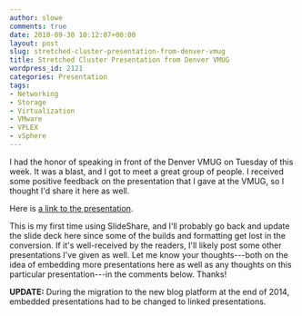 ```yaml
---
author: slowe
comments: true
date: 2010-09-30 10:12:07+00:00
layout: post
slug: stretched-cluster-presentation-from-denver-vmug
title: Stretched Cluster Presentation from Denver VMUG
wordpress_id: 2121
categories: Presentation
tags:
- Networking
- Storage
- Virtualization
- VMware
- VPLEX
- vSphere
---
```


I had the honor of speaking in front of the Denver VMUG on Tuesday of this week. It was a blast, and I got to meet a great group of people. I received some positive feedback on the presentation that I gave at the VMUG, so I thought I'd share it here as well.

Here is [a link to the presentation][1].

This is my first time using SlideShare, and I'll probably go back and update the slide deck here since some of the builds and formatting get lost in the conversion. If it's well-received by the readers, I'll likely post some other presentations I've given as well. Let me know your thoughts---both on the idea of embedding more presentations here as well as any thoughts on this particular presentation---in the comments below. Thanks!

**UPDATE:** During the migration to the new blog platform at the end of 2014, embedded presentations had to be changed to linked presentations.

[1]: http://www.slideshare.net/lowescott/2010-0928stretchedclustersdenvervmug
